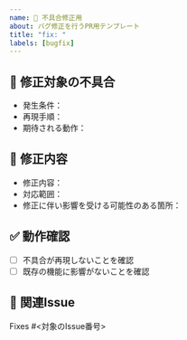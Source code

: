 ```yaml
---
name: 🐛 不具合修正用
about: バグ修正を行うPR用テンプレート
title: "fix: "
labels: [bugfix]
---
```


## 🐛 修正対象の不具合

<!-- 修正対象となるバグの概要や発生条件、再現手順などを記載してください -->
- 発生条件：
- 再現手順：
- 期待される動作：

## 🔧 修正内容

<!-- どのように修正したか、簡潔に記載してください -->
- 修正内容：
- 対応範囲：
- 修正に伴い影響を受ける可能性のある箇所：

## ✅ 動作確認

<!-- 修正が有効であることを確認した内容を記載してください -->
- [ ] 不具合が再現しないことを確認
- [ ] 既存の機能に影響がないことを確認

## 🔗 関連Issue

Fixes #<対象のIssue番号>
